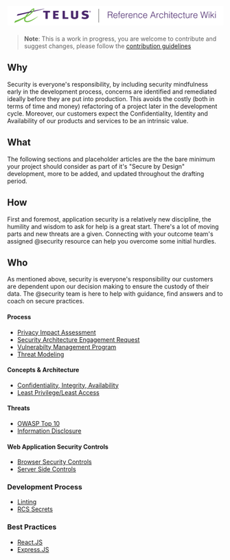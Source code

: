 ![Reference Architecture Wiki Logo](logo.png "Reference Architecture Wiki")
---
> **Note**: This is a work in progress, you are welcome to contribute and suggest changes, please follow the [contribution guidelines](.github/CONTRIBUTING.md)

## Why

Security is everyone's responsibility, by including security mindfulness early
in the development process, concerns are identified and remediated ideally
before they are put into production. This avoids the costly (both in terms of
time and money) refactoring of a project later in the development cycle.
Moreover, our customers expect the Confidentiality, Identity and Availability
of our products and services to be an intrinsic value.

## What

The following sections and placeholder articles are the the bare minimum your project should consider as part of it's "Secure by Design" development, more to be added, and updated throughout the drafting period.

## How
First and foremost, application security is a relatively new discipline, the
humility and wisdom to ask for help is a great start. There's a lot of moving
parts and new threats are a given. Connecting with your outcome team's assigned @security resource can help you overcome some initial hurdles.


## Who
As mentioned above, security is everyone's responsibility our customers are
dependent upon our decision making to ensure the custody of their data. The
@security team is here to help with guidance, find answers  and to coach on secure practices.

#### Process
- [Privacy Impact Assessment](security/pia.md)
- [Security Architecture Engagement Request](security/pia.md)
- [Vulnerabilty Management Program](security/vuln-management.md)
- [Threat Modeling](security/threat-modeling.md)

#### Concepts & Architecture
- [Confidentiality, Integrity, Availability](security/cia.md)
- [Least Privilege/Least Access](security/least-privilege.md)

#### Threats
- [OWASP Top 10](security/owasp-top-ten.md)
- [Information Disclosure](security/info-disclosure.md)

#### Web Application Security Controls
- [Browser Security Controls](security/browser-controls.md)
- [Server Side Controls](security/server-side-controls.md)

### Development Process
- [Linting](security/linting.md)
- [RCS Secrets](security/rcs-secrets.md)

### Best Practices
- [React.JS](security/best-practices/react.md)
- [Express.JS](security/best-practices/express.md)
```
